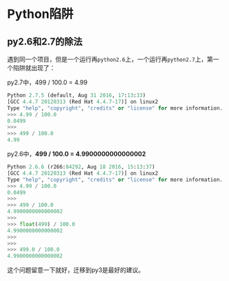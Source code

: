 # Python陷阱

## py2.6和2.7的除法

遇到同一个项目，但是一个运行再`python2.6`上，一个运行再`python2.7`上，第一个陷阱就出现了：

py2.7中，499 / 100.0 = 4.99

```python
Python 2.7.5 (default, Aug 31 2016, 17:13:33)
[GCC 4.4.7 20120313 (Red Hat 4.4.7-17)] on linux2
Type "help", "copyright", "credits" or "license" for more information.
>>> 4.99 / 100.0
0.0499
>>>
>>> 499 / 100.0
4.99
```

py2.6中，**499 / 100.0 = 4.9900000000000002**

```python
Python 2.6.6 (r266:84292, Aug 18 2016, 15:13:37)
[GCC 4.4.7 20120313 (Red Hat 4.4.7-17)] on linux2
Type "help", "copyright", "credits" or "license" for more information.
>>> 4.99 / 100.0
0.0499
>>>
>>> 499 / 100.0
4.9900000000000002
>>>
>>> float(499) / 100.0
4.9900000000000002
>>>
>>>
>>> 499.0 / 100.0
4.9900000000000002
```

这个问题留意一下就好，迁移到py3是最好的建议。

